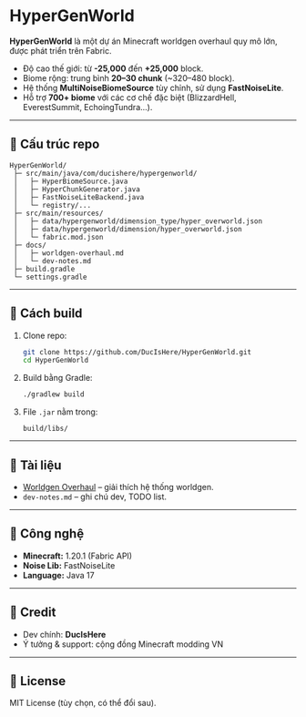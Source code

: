 
# HyperGenWorld

**HyperGenWorld** là một dự án Minecraft worldgen overhaul quy mô lớn, được phát triển trên Fabric.
- Độ cao thế giới: từ **-25,000** đến **+25,000** block.
- Biome rộng: trung bình **20–30 chunk** (~320–480 block).
- Hệ thống **MultiNoiseBiomeSource** tùy chỉnh, sử dụng **FastNoiseLite**.
- Hỗ trợ **700+ biome** với các cơ chế đặc biệt (BlizzardHell, EverestSummit, EchoingTundra...).

---

## 📂 Cấu trúc repo

```
HyperGenWorld/
 ├─ src/main/java/com/ducishere/hypergenworld/
 │   ├─ HyperBiomeSource.java
 │   ├─ HyperChunkGenerator.java
 │   ├─ FastNoiseLiteBackend.java
 │   └─ registry/...
 ├─ src/main/resources/
 │   ├─ data/hypergenworld/dimension_type/hyper_overworld.json
 │   ├─ data/hypergenworld/dimension/hyper_overworld.json
 │   └─ fabric.mod.json
 ├─ docs/
 │   ├─ worldgen-overhaul.md
 │   └─ dev-notes.md
 ├─ build.gradle
 └─ settings.gradle
```

---

## 🚀 Cách build

1. Clone repo:  
   ```bash
   git clone https://github.com/DucIsHere/HyperGenWorld.git
   cd HyperGenWorld
   ```

2. Build bằng Gradle:  
   ```bash
   ./gradlew build
   ```

3. File `.jar` nằm trong:  
   ```
   build/libs/
   ```

---

## 📝 Tài liệu

- [Worldgen Overhaul](docs/worldgen-overhaul.md) – giải thích hệ thống worldgen.  
- `dev-notes.md` – ghi chú dev, TODO list.  

---

## 🔧 Công nghệ

- **Minecraft:** 1.20.1 (Fabric API)  
- **Noise Lib:** FastNoiseLite  
- **Language:** Java 17  

---

## 📌 Credit

- Dev chính: **DucIsHere**  
- Ý tưởng & support: cộng đồng Minecraft modding VN  

---

## 📜 License

MIT License (tùy chọn, có thể đổi sau).
